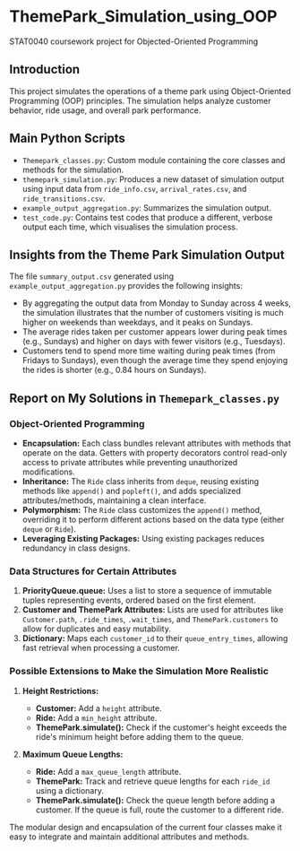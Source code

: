 # ThemePark_Simulation_using_OOP

STAT0040 coursework project for Objected-Oriented Programming

## Introduction
This project simulates the operations of a theme park using Object-Oriented Programming (OOP) principles. The simulation helps analyze customer behavior, ride usage, and overall park performance.

## Main Python Scripts
- `Themepark_classes.py`: Custom module containing the core classes and methods for the simulation.
- `themepark_simulation.py`: Produces a new dataset of simulation output using input data from `ride_info.csv`, `arrival_rates.csv`, and `ride_transitions.csv`.
- `example_output_aggregation.py`: Summarizes the simulation output.
- `test_code.py`: Contains test codes that produce a different, verbose output each time, which visualises the simulation process. 

## Insights from the Theme Park Simulation Output
The file `summary_output.csv` generated using `example_output_aggregation.py` provides the following insights:

- By aggregating the output data from Monday to Sunday across 4 weeks, the simulation illustrates that the number of customers visiting is much higher on weekends than weekdays, and it peaks on Sundays.
- The average rides taken per customer appears lower during peak times (e.g., Sundays) and higher on days with fewer visitors (e.g., Tuesdays).
- Customers tend to spend more time waiting during peak times (from Fridays to Sundays), even though the average time they spend enjoying the rides is shorter (e.g., 0.84 hours on Sundays).

## Report on My Solutions in `Themepark_classes.py`

### Object-Oriented Programming

- **Encapsulation:** Each class bundles relevant attributes with methods that operate on the data. Getters with property decorators control read-only access to private attributes while preventing unauthorized modifications.
- **Inheritance:** The `Ride` class inherits from `deque`, reusing existing methods like `append()` and `popleft()`, and adds specialized attributes/methods, maintaining a clean interface.
- **Polymorphism:** The `Ride` class customizes the `append()` method, overriding it to perform different actions based on the data type (either `deque` or `Ride`).
- **Leveraging Existing Packages:** Using existing packages reduces redundancy in class designs.

### Data Structures for Certain Attributes

1. **PriorityQueue.queue:** Uses a list to store a sequence of immutable tuples representing events, ordered based on the first element.
2. **Customer and ThemePark Attributes:** Lists are used for attributes like `Customer.path`, `.ride_times`, `.wait_times`, and `ThemePark.customers` to allow for duplicates and easy mutability.
3. **Dictionary:** Maps each `customer_id` to their `queue_entry_times`, allowing fast retrieval when processing a customer.

### Possible Extensions to Make the Simulation More Realistic

1. **Height Restrictions:**
    - **Customer:** Add a `height` attribute.
    - **Ride:** Add a `min_height` attribute.
    - **ThemePark.simulate():** Check if the customer's height exceeds the ride's minimum height before adding them to the queue.

2. **Maximum Queue Lengths:**
    - **Ride:** Add a `max_queue_length` attribute.
    - **ThemePark:** Track and retrieve queue lengths for each `ride_id` using a dictionary.
    - **ThemePark.simulate():** Check the queue length before adding a customer. If the queue is full, route the customer to a different ride.

The modular design and encapsulation of the current four classes make it easy to integrate and maintain additional attributes and methods.


